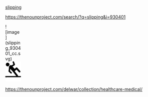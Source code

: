 
[slipping](https://thenounproject.com/search/?q=slipping)

https://thenounproject.com/search/?q=slipping&i=930401  
<div style="width: 50px;"> ![image](slipping_930401_cc.svg) </div>

<img src="slipping_930401_cc.svg" width="10%">

https://thenounproject.com/delwar/collection/healthcare-medical/
